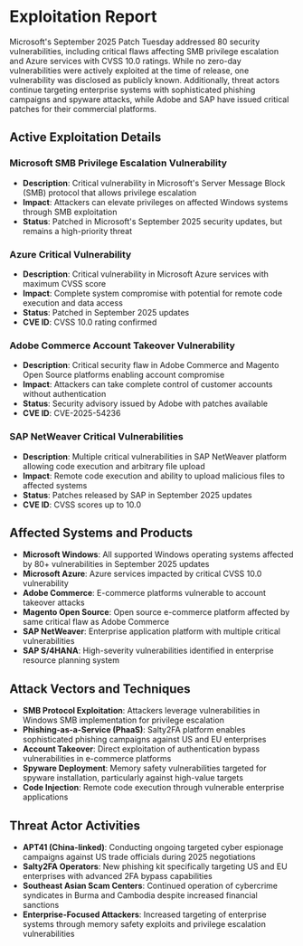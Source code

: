 # Exploitation Report

Microsoft's September 2025 Patch Tuesday addressed 80 security vulnerabilities, including critical flaws affecting SMB privilege escalation and Azure services with CVSS 10.0 ratings. While no zero-day vulnerabilities were actively exploited at the time of release, one vulnerability was disclosed as publicly known. Additionally, threat actors continue targeting enterprise systems with sophisticated phishing campaigns and spyware attacks, while Adobe and SAP have issued critical patches for their commercial platforms.

## Active Exploitation Details

### Microsoft SMB Privilege Escalation Vulnerability
- **Description**: Critical vulnerability in Microsoft's Server Message Block (SMB) protocol that allows privilege escalation
- **Impact**: Attackers can elevate privileges on affected Windows systems through SMB exploitation
- **Status**: Patched in Microsoft's September 2025 security updates, but remains a high-priority threat

### Azure Critical Vulnerability
- **Description**: Critical vulnerability in Microsoft Azure services with maximum CVSS score
- **Impact**: Complete system compromise with potential for remote code execution and data access
- **Status**: Patched in September 2025 updates
- **CVE ID**: CVSS 10.0 rating confirmed

### Adobe Commerce Account Takeover Vulnerability
- **Description**: Critical security flaw in Adobe Commerce and Magento Open Source platforms enabling account compromise
- **Impact**: Attackers can take complete control of customer accounts without authentication
- **Status**: Security advisory issued by Adobe with patches available
- **CVE ID**: CVE-2025-54236

### SAP NetWeaver Critical Vulnerabilities
- **Description**: Multiple critical vulnerabilities in SAP NetWeaver platform allowing code execution and arbitrary file upload
- **Impact**: Remote code execution and ability to upload malicious files to affected systems
- **Status**: Patches released by SAP in September 2025 updates
- **CVE ID**: CVSS scores up to 10.0

## Affected Systems and Products

- **Microsoft Windows**: All supported Windows operating systems affected by 80+ vulnerabilities in September 2025 updates
- **Microsoft Azure**: Azure services impacted by critical CVSS 10.0 vulnerability
- **Adobe Commerce**: E-commerce platforms vulnerable to account takeover attacks
- **Magento Open Source**: Open source e-commerce platform affected by same critical flaw as Adobe Commerce
- **SAP NetWeaver**: Enterprise application platform with multiple critical vulnerabilities
- **SAP S/4HANA**: High-severity vulnerabilities identified in enterprise resource planning system

## Attack Vectors and Techniques

- **SMB Protocol Exploitation**: Attackers leverage vulnerabilities in Windows SMB implementation for privilege escalation
- **Phishing-as-a-Service (PhaaS)**: Salty2FA platform enables sophisticated phishing campaigns against US and EU enterprises
- **Account Takeover**: Direct exploitation of authentication bypass vulnerabilities in e-commerce platforms
- **Spyware Deployment**: Memory safety vulnerabilities targeted for spyware installation, particularly against high-value targets
- **Code Injection**: Remote code execution through vulnerable enterprise applications

## Threat Actor Activities

- **APT41 (China-linked)**: Conducting ongoing targeted cyber espionage campaigns against US trade officials during 2025 negotiations
- **Salty2FA Operators**: New phishing kit specifically targeting US and EU enterprises with advanced 2FA bypass capabilities
- **Southeast Asian Scam Centers**: Continued operation of cybercrime syndicates in Burma and Cambodia despite increased financial sanctions
- **Enterprise-Focused Attackers**: Increased targeting of enterprise systems through memory safety exploits and privilege escalation vulnerabilities